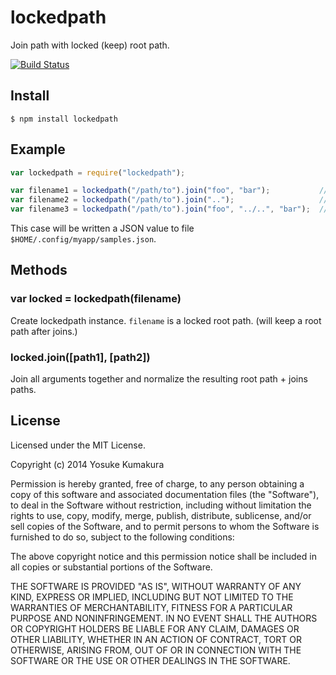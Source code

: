 lockedpath
===========

Join path with locked (keep) root path.

[![Build Status](https://travis-ci.org/kumatch/lockedpath.png?branch=master)](https://travis-ci.org/kumatch/lockedpath)


Install
--------

    $ npm install lockedpath


Example
--------

```javascript
var lockedpath = require("lockedpath");

var filename1 = lockedpath("/path/to").join("foo", "bar");           // /path/to/foo/bar
var filename2 = lockedpath("/path/to").join("..");                   // /path/to
var filename3 = lockedpath("/path/to").join("foo", "../..", "bar");  // /path/to/bar
```

This case will be written a JSON value to file `$HOME/.config/myapp/samples.json`.


Methods
-------

### var locked = lockedpath(filename)

Create lockedpath instance. `filename` is a locked root path. (will keep a root path after joins.)



### locked.join([path1], [path2])

Join all arguments together and normalize the resulting root path + joins paths.





License
--------

Licensed under the MIT License.

Copyright (c) 2014 Yosuke Kumakura

Permission is hereby granted, free of charge, to any person
obtaining a copy of this software and associated documentation
files (the "Software"), to deal in the Software without
restriction, including without limitation the rights to use,
copy, modify, merge, publish, distribute, sublicense, and/or sell
copies of the Software, and to permit persons to whom the
Software is furnished to do so, subject to the following
conditions:

The above copyright notice and this permission notice shall be
included in all copies or substantial portions of the Software.

THE SOFTWARE IS PROVIDED "AS IS", WITHOUT WARRANTY OF ANY KIND,
EXPRESS OR IMPLIED, INCLUDING BUT NOT LIMITED TO THE WARRANTIES
OF MERCHANTABILITY, FITNESS FOR A PARTICULAR PURPOSE AND
NONINFRINGEMENT. IN NO EVENT SHALL THE AUTHORS OR COPYRIGHT
HOLDERS BE LIABLE FOR ANY CLAIM, DAMAGES OR OTHER LIABILITY,
WHETHER IN AN ACTION OF CONTRACT, TORT OR OTHERWISE, ARISING
FROM, OUT OF OR IN CONNECTION WITH THE SOFTWARE OR THE USE OR
OTHER DEALINGS IN THE SOFTWARE.
